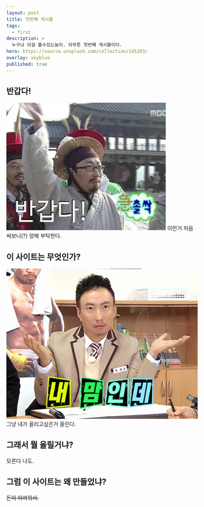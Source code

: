 ```yaml
---
layout: post
title: 첫번째 게시물
tags:
  - first
description: >
  누구냐 이걸 볼수있는놈이. 아무튼 첫번째 게시물이다.
hero: https://source.unsplash.com/collection/145103/
overlay: skyblue
published: true
---
```


## 반갑다!

![msp_hi](/assets/img/msp_hi.WEBP)
이런거 처음 써보니(?) 양해 부탁한다.

## 이 사이트는 무엇인가?

![msp_myway](/assets/img/myway.jpg)
그냥 내가 올리고싶은거 올린다.

## 그래서 뭘 올릴거냐?

모른다 나도.

## 그럼 이 사이트는 왜 만들었냐?

~~돈이 아까워서.~~